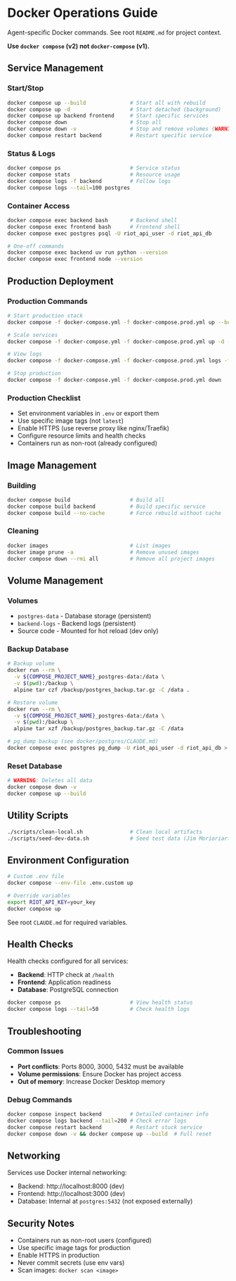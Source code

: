 # Docker Operations Guide

Agent-specific Docker commands. See root `README.md` for project context.

**Use `docker compose` (v2) not `docker-compose` (v1).**

## Service Management

### Start/Stop
```bash
docker compose up --build              # Start all with rebuild
docker compose up -d                   # Start detached (background)
docker compose up backend frontend     # Start specific services
docker compose down                    # Stop all
docker compose down -v                 # Stop and remove volumes (WARNING: deletes data)
docker compose restart backend         # Restart specific service
```

### Status & Logs
```bash
docker compose ps                      # Service status
docker compose stats                   # Resource usage
docker compose logs -f backend         # Follow logs
docker compose logs --tail=100 postgres
```

### Container Access
```bash
docker compose exec backend bash       # Backend shell
docker compose exec frontend bash      # Frontend shell
docker compose exec postgres psql -U riot_api_user -d riot_api_db

# One-off commands
docker compose exec backend uv run python --version
docker compose exec frontend node --version
```

## Production Deployment

### Production Commands
```bash
# Start production stack
docker compose -f docker-compose.yml -f docker-compose.prod.yml up --build -d

# Scale services
docker compose -f docker-compose.yml -f docker-compose.prod.yml up -d --scale backend=3 --scale frontend=2

# View logs
docker compose -f docker-compose.yml -f docker-compose.prod.yml logs -f

# Stop production
docker compose -f docker-compose.yml -f docker-compose.prod.yml down
```

### Production Checklist
- Set environment variables in `.env` or export them
- Use specific image tags (not `latest`)
- Enable HTTPS (use reverse proxy like nginx/Traefik)
- Configure resource limits and health checks
- Containers run as non-root (already configured)

## Image Management

### Building
```bash
docker compose build                   # Build all
docker compose build backend           # Build specific service
docker compose build --no-cache        # Force rebuild without cache
```

### Cleaning
```bash
docker images                          # List images
docker image prune -a                  # Remove unused images
docker compose down --rmi all          # Remove all project images
```

## Volume Management

### Volumes
- `postgres-data` - Database storage (persistent)
- `backend-logs` - Backend logs (persistent)
- Source code - Mounted for hot reload (dev only)

### Backup Database
```bash
# Backup volume
docker run --rm \
  -v ${COMPOSE_PROJECT_NAME}_postgres-data:/data \
  -v $(pwd):/backup \
  alpine tar czf /backup/postgres_backup.tar.gz -C /data .

# Restore volume
docker run --rm \
  -v ${COMPOSE_PROJECT_NAME}_postgres-data:/data \
  -v $(pwd):/backup \
  alpine tar xzf /backup/postgres_backup.tar.gz -C /data

# pg_dump backup (see docker/postgres/CLAUDE.md)
docker compose exec postgres pg_dump -U riot_api_user -d riot_api_db > backup.sql
```

### Reset Database
```bash
# WARNING: Deletes all data
docker compose down -v
docker compose up --build
```

## Utility Scripts
```bash
./scripts/clean-local.sh               # Clean local artifacts
./scripts/seed-dev-data.sh             # Seed test data (Jim Morioriarty#2434, Level 794)
```

## Environment Configuration
```bash
# Custom .env file
docker compose --env-file .env.custom up

# Override variables
export RIOT_API_KEY=your_key
docker compose up
```

See root `CLAUDE.md` for required variables.

## Health Checks
Health checks configured for all services:
- **Backend**: HTTP check at `/health`
- **Frontend**: Application readiness
- **Database**: PostgreSQL connection

```bash
docker compose ps                      # View health status
docker compose logs --tail=50          # Check health logs
```

## Troubleshooting

### Common Issues
- **Port conflicts**: Ports 8000, 3000, 5432 must be available
- **Volume permissions**: Ensure Docker has project access
- **Out of memory**: Increase Docker Desktop memory

### Debug Commands
```bash
docker compose inspect backend         # Detailed container info
docker compose logs backend --tail=200 # Check error logs
docker compose restart backend         # Restart stuck service
docker compose down -v && docker compose up --build  # Full reset
```

## Networking
Services use Docker internal networking:
- Backend: http://localhost:8000 (dev)
- Frontend: http://localhost:3000 (dev)
- Database: Internal at `postgres:5432` (not exposed externally)

## Security Notes
- Containers run as non-root users (configured)
- Use specific image tags for production
- Enable HTTPS in production
- Never commit secrets (use env vars)
- Scan images: `docker scan <image>`

